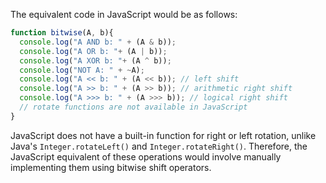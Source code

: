 The equivalent code in JavaScript would be as follows:

```javascript
function bitwise(A, b){
  console.log("A AND b: " + (A & b));
  console.log("A OR b: "+ (A | b));
  console.log("A XOR b: "+ (A ^ b));
  console.log("NOT A: " + ~A);
  console.log("A << b: " + (A << b)); // left shift
  console.log("A >> b: " + (A >> b)); // arithmetic right shift
  console.log("A >>> b: " + (A >>> b)); // logical right shift
  // rotate functions are not available in JavaScript
}
```

JavaScript does not have a built-in function for right or left rotation, unlike Java's `Integer.rotateLeft()` and `Integer.rotateRight()`. Therefore, the JavaScript equivalent of these operations would involve manually implementing them using bitwise shift operators.
